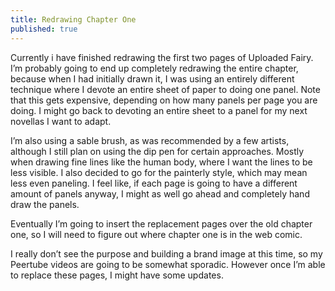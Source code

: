 ```yaml
---
title: Redrawing Chapter One
published: true
---
```

Currently i have finished redrawing the first two pages of Uploaded Fairy. I’m probably going to end up completely redrawing the entire chapter, because when I had initially drawn it, I was using an entirely different technique where I devote an entire sheet of paper to doing one panel. Note that this gets expensive, depending on how many panels per page you are doing. I might go back to devoting an entire sheet to a panel for my next novellas I want to adapt.

I’m also using a sable brush, as was recommended by a few artists, although I still plan on using the dip pen for certain approaches. Mostly when drawing fine lines like the human body, where I want the lines to be less visible. I also decided to go for the painterly style, which may mean less even paneling. I feel like, if each page is going to have a different amount of panels anyway, I might as well go ahead and completely hand draw the panels.

Eventually I’m going to insert the replacement pages over the old chapter one, so I will need to figure out where chapter one is in the web comic.

I really don’t see the purpose and building a brand image at this time, so my Peertube videos are going to be somewhat sporadic. However once I’m able to replace these pages, I might have some updates.
